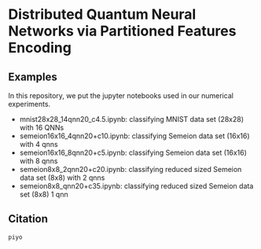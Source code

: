 # Distributed Quantum Neural Networks via Partitioned Features Encoding

## Examples
In this repository, 
we put the jupyter notebooks used in our numerical experiments. 

- mnist28x28_14qnn20_c4.5.ipynb: classifying MNIST data set (28x28) with 16 QNNs
- semeion16x16_4qnn20+c10.ipynb: classifying Semeion data set (16x16) with 4 qnns
- semeion16x16_8qnn20+c5.ipynb: classifying Semeion data set (16x16) with 8 qnns
- semeion8x8_2qnn20+c20.ipynb: classifying reduced sized  Semeion data set (8x8) with 2 qnns
- semeion8x8_qnn20+c35.ipynb: classifying reduced sized  Semeion data set (8x8) 1 qnn
## Citation
```
piyo
```
